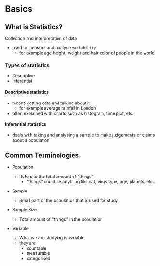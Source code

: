 # Basics

## What is Statistics?

Collection and interpretation of data

* used to measure and analyse `variability`
  * for example age height, weight and hair color of people in the world

### Types of statistics

* Descriptive
* Inferential

#### Descriptive statistics

* means getting data and talking about it
  * for example average rainfall in London
* often explained with charts such as histogram, time plot, etc..

#### Inferential statistics

* deals with taking and analysing a sample to make judgements or claims about a population

## Common Terminologies

* Population
  * Refers to the total amount of "things"
    * "things" could be anything like cat, virus type, age, planets, etc..

* Sample
  * Small part of the population that is used for study

* Sample Size
  * Total amount of "things" in the population

* Variable
  * What we are studying is variable
  * they are
    * countable
    * measurable
    * categorised